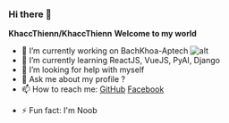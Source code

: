 ### Hi there 👋

**KhaccThienn/KhaccThienn**
**Welcome to my world**

- 🔭 I’m currently working on BachKhoa-Aptech
![alt](https://product.bachkhoa-aptech.edu.vn:33/Resources/Images/logo-bkap-edu.png)
- 🌱 I’m currently learning ReactJS, VueJS, PyAI, Django
- 🤔 I’m looking for help with myself
- 💬 Ask me about my profile ?
- 📫 How to reach me: [GitHub](https://github.com/KhaccThienn) [Facebook](https://facebook.com/le.khac.thien.311003)
<!-- - 😄 Pronouns: ... -->
- ⚡ Fun fact: I'm Noob

